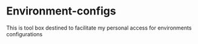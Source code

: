 # Environment-configs
This is tool box destined to facilitate my personal access for environments configurations
